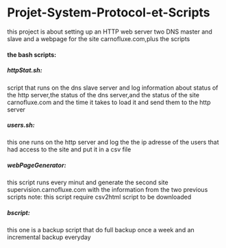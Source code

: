 # Projet-System-Protocol-et-Scripts
this project is about setting up an HTTP web server two DNS master and slave and a webpage for the site carnofluxe.com,plus the scripts 

#### the bash scripts:

##### httpStat.sh: 
script that runs on the dns slave server and log information about status of the http server,the status of the dns server,and the status of the site carnofluxe.com and the time it takes to load it and send them to the http server

##### users.sh: 
this one runs on the http server and log the the ip adresse of the users that had access to the site and put it in a csv file 

##### webPageGenerator: 
this script runs every minut and generate the second site supervision.carnofluxe.com with the information from the two previous scripts note: this script require csv2html script to be downloaded

##### bscript: 
this one is a backup script that do full backup once a week and an incremental backup everyday
